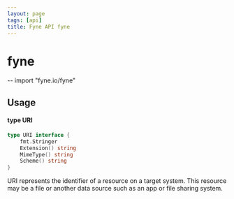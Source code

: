 ```yaml
---
layout: page
tags: [api]
title: Fyne API fyne
---
```


# fyne
--
    import "fyne.io/fyne"

## Usage

#### type URI

```go
type URI interface {
	fmt.Stringer
	Extension() string
	MimeType() string
	Scheme() string
}
```

URI represents the identifier of a resource on a target system. This resource may be a file or another data source such as an app or file sharing system.
